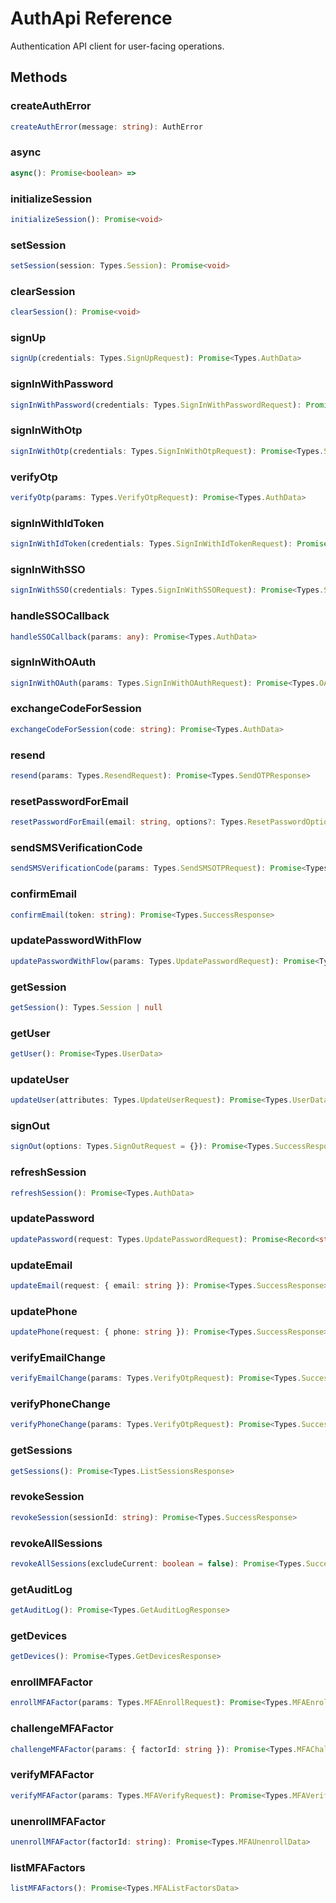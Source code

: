 # AuthApi Reference

Authentication API client for user-facing operations.

## Methods

### createAuthError

```typescript
createAuthError(message: string): AuthError
```

### async

```typescript
async(): Promise<boolean> =>
```

### initializeSession

```typescript
initializeSession(): Promise<void>
```

### setSession

```typescript
setSession(session: Types.Session): Promise<void>
```

### clearSession

```typescript
clearSession(): Promise<void>
```

### signUp

```typescript
signUp(credentials: Types.SignUpRequest): Promise<Types.AuthData>
```

### signInWithPassword

```typescript
signInWithPassword(credentials: Types.SignInWithPasswordRequest): Promise<Types.AuthData>
```

### signInWithOtp

```typescript
signInWithOtp(credentials: Types.SignInWithOtpRequest): Promise<Types.SendOTPResponse>
```

### verifyOtp

```typescript
verifyOtp(params: Types.VerifyOtpRequest): Promise<Types.AuthData>
```

### signInWithIdToken

```typescript
signInWithIdToken(credentials: Types.SignInWithIdTokenRequest): Promise<Types.AuthData>
```

### signInWithSSO

```typescript
signInWithSSO(credentials: Types.SignInWithSSORequest): Promise<Types.SSOData>
```

### handleSSOCallback

```typescript
handleSSOCallback(params: any): Promise<Types.AuthData>
```

### signInWithOAuth

```typescript
signInWithOAuth(params: Types.SignInWithOAuthRequest): Promise<Types.OAuthData>
```

### exchangeCodeForSession

```typescript
exchangeCodeForSession(code: string): Promise<Types.AuthData>
```

### resend

```typescript
resend(params: Types.ResendRequest): Promise<Types.SendOTPResponse>
```

### resetPasswordForEmail

```typescript
resetPasswordForEmail(email: string, options?: Types.ResetPasswordOptions): Promise<Types.SendOTPResponse>
```

### sendSMSVerificationCode

```typescript
sendSMSVerificationCode(params: Types.SendSMSOTPRequest): Promise<Types.SendSMSOTPResponse>
```

### confirmEmail

```typescript
confirmEmail(token: string): Promise<Types.SuccessResponse>
```

### updatePasswordWithFlow

```typescript
updatePasswordWithFlow(params: Types.UpdatePasswordRequest): Promise<Types.UserResponse>
```

### getSession

```typescript
getSession(): Types.Session | null
```

### getUser

```typescript
getUser(): Promise<Types.UserData>
```

### updateUser

```typescript
updateUser(attributes: Types.UpdateUserRequest): Promise<Types.UserData>
```

### signOut

```typescript
signOut(options: Types.SignOutRequest = {}): Promise<Types.SuccessResponse>
```

### refreshSession

```typescript
refreshSession(): Promise<Types.AuthData>
```

### updatePassword

```typescript
updatePassword(request: Types.UpdatePasswordRequest): Promise<Record<string, any>>
```

### updateEmail

```typescript
updateEmail(request: { email: string }): Promise<Types.SuccessResponse>
```

### updatePhone

```typescript
updatePhone(request: { phone: string }): Promise<Types.SuccessResponse>
```

### verifyEmailChange

```typescript
verifyEmailChange(params: Types.VerifyOtpRequest): Promise<Types.SuccessResponse>
```

### verifyPhoneChange

```typescript
verifyPhoneChange(params: Types.VerifyOtpRequest): Promise<Types.SuccessResponse>
```

### getSessions

```typescript
getSessions(): Promise<Types.ListSessionsResponse>
```

### revokeSession

```typescript
revokeSession(sessionId: string): Promise<Types.SuccessResponse>
```

### revokeAllSessions

```typescript
revokeAllSessions(excludeCurrent: boolean = false): Promise<Types.SuccessResponse>
```

### getAuditLog

```typescript
getAuditLog(): Promise<Types.GetAuditLogResponse>
```

### getDevices

```typescript
getDevices(): Promise<Types.GetDevicesResponse>
```

### enrollMFAFactor

```typescript
enrollMFAFactor(params: Types.MFAEnrollRequest): Promise<Types.MFAEnrollData>
```

### challengeMFAFactor

```typescript
challengeMFAFactor(params: { factorId: string }): Promise<Types.MFAChallengeData>
```

### verifyMFAFactor

```typescript
verifyMFAFactor(params: Types.MFAVerifyRequest): Promise<Types.MFAVerifyData>
```

### unenrollMFAFactor

```typescript
unenrollMFAFactor(factorId: string): Promise<Types.MFAUnenrollData>
```

### listMFAFactors

```typescript
listMFAFactors(): Promise<Types.MFAListFactorsData>
```
